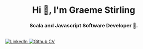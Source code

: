 <h1 align="center">Hi 👋, I'm Graeme Stirling </h1>
<h3 align="center"> Scala and Javascript Software Developer 🌟.</h3>

<br />
<a href="https://www.linkedin.com/in/graemejstirling/">
  <img src="https://upload.wikimedia.org/wikipedia/commons/8/81/LinkedIn_icon.svg" alt="LinkedIn">
</a>

<a href="https://github.com/gjstirling/cv">
  <img src="" alt="Github CV">
</a>
















